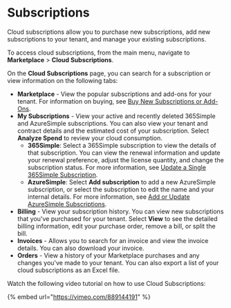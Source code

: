 # Subscriptions

Cloud subscriptions allow you to purchase new subscriptions, add new subscriptions to your tenant, and manage your existing subscriptions.

To access cloud subscriptions, from the main menu, navigate to **Marketplace** > **Cloud Subscriptions**.

On the **Cloud Subscriptions** page, you can search for a subscription or view information on the following tabs:

* **Marketplace** - View the popular subscriptions and add-ons for your tenant. For information on buying, see [Buy New Subscriptions or Add-Ons](buy-new-subscriptions-or-add-ons.md).
* **My Subscriptions** - View your active and recently deleted 365Simple and AzureSimple subscriptions. You can also view your tenant and contract details and the estimated cost of your subscription. Select **Analyze Spend** to review your cloud consumption.&#x20;
  * **365Simple**: Select a 365Simple subscription to view the details of that subscription. You can view the renewal information and update your renewal preference, adjust the license quantity, and change the subscription status. For more information, see [Update a Single 365Simple Subscription](update-a-365simple-subscription.md).
  * **AzureSimple**: Select **Add subscription** to add a new AzureSimple subscription, or select the subscription to edit the name and your internal details. For more information, see [Add or Update AzureSimple Subscriptions](add-or-update-azuresimple-subscriptions.md).
* **Billing** - View your subscription history. You can view new subscriptions that you've purchased for your tenant. Select **View** to see the detailed billing information, edit your purchase order, remove a bill, or split the bill.
* **Invoices** - Allows you to search for an invoice and view the invoice details. You can also download your invoice.&#x20;
* **Orders** - View a history of your Marketplace purchases and any changes you've made to your tenant. You can also export a list of your cloud subscriptions as an Excel file.

Watch the following video tutorial on how to use Cloud Subscriptions:

{% embed url="https://vimeo.com/889144191" %}
